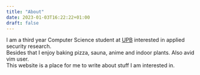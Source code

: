 ```yaml
---
title: "About"
date: 2023-01-03T16:22:22+01:00
draft: false
---
```

I am a third year Computer Science student at [UPB](https://uni-paderborn.de) interested in applied security research.  
Besides that I enjoy baking pizza, sauna, anime and indoor plants. Also avid vim user.  
This website is a place for me to write about stuff I am interested in.  

